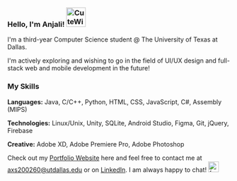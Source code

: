 ### Hello, I'm Anjali! <a href="https://emoji.gg/emoji/2614-cutewiggle"><img src="https://cdn3.emoji.gg/emojis/2614-cutewiggle.gif" width="44px" height="44px" alt="CuteWiggle"></a>

I'm a third-year Computer Science student @ The University of Texas at Dallas.

I'm actively exploring and wishing to go in the field of UI/UX design and full-stack web and mobile development in the future!

### My Skills 
**Languages:** Java, C/C++, Python, HTML, CSS, JavaScript, C#, Assembly (MIPS)

**Technologies:** Linux/Unix, Unity, SQLite, Android Studio, Figma, Git, jQuery, Firebase

**Creative:** Adobe XD, Adobe Premiere Pro, Adobe Photoshop

Check out my [Portfolio Website](anjalis-ingh.github.io/) here and feel free to contact me at axs200260@utdallas.edu or on [LinkedIn](https://www.linkedin.com/in/anjali-singh-6514b520b/). I am always happy to chat! <a href="https://emoji.gg/emoji/6018-fcbfeebcaecacab"><img src="https://cdn3.emoji.gg/emojis/6018-fcbfeebcaecacab.gif" width="24px" height="24px" alt="fcbfeebcaecacab"></a>
